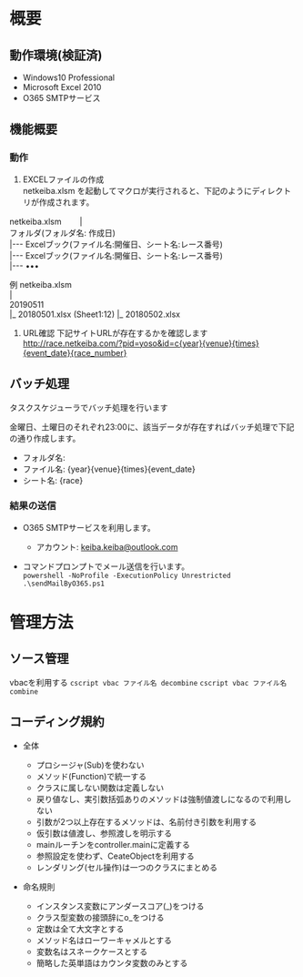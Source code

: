 # 概要

## 動作環境(検証済)
- Windows10 Professional
- Microsoft Excel 2010
- O365 SMTPサービス

## 機能概要
### 動作

1. EXCELファイルの作成  
netkeiba.xlsm を起動してマクロが実行されると、下記のようにディレクトリが作成されます。  

  netkeiba.xlsm　　
  |  
  フォルダ(フォルダ名: 作成日)  
    |--- Excelブック(ファイル名:開催日、シート名:レース番号)  
    |--- Excelブック(ファイル名:開催日、シート名:レース番号)  
    |--- ••• 
    
例
  netkeiba.xlsm  
  |  
  20190511  
  |_ 20180501.xlsx (Sheet1:12)
  |_ 20180502.xlsx  


1. URL確認
下記サイトURLが存在するかを確認します  
http://race.netkeiba.com/?pid=yoso&id=c{year}{venue}{times}{event_date}{race_number}  

## バッチ処理
タスクスケジューラでバッチ処理を行います

金曜日、土曜日のそれぞれ23:00に、該当データが存在すればバッチ処理で下記の通り作成します。

- フォルダ名: 
- ファイル名: {year}{venue}{times}{event_date}
- シート名: {race}

### 結果の送信
- O365 SMTPサービスを利用します。  
  - アカウント: keiba.keiba@outlook.com  
  
- コマンドプロンプトでメール送信を行います。  
`powershell -NoProfile -ExecutionPolicy Unrestricted .\sendMailByO365.ps1`  


# 管理方法
## ソース管理
vbacを利用する
`cscript vbac ファイル名 decombine`
`cscript vbac ファイル名 combine`


## コーディング規約
- 全体
  - プロシージャ(Sub)を使わない
  - メソッド(Function)で統一する
  - クラスに属しない関数は定義しない
  - 戻り値なし、実引数括弧ありのメソッドは強制値渡しになるので利用しない
  - 引数が2つ以上存在するメソッドは、名前付き引数を利用する
  - 仮引数は値渡し、参照渡しを明示する
  - mainルーチンをcontroller.mainに定義する
  - 参照設定を使わず、CeateObjectを利用する
  - レンダリング(セル操作)は一つのクラスにまとめる
  
- 命名規則
  - インスタンス変数にアンダースコア(_)をつける
  - クラス型変数の接頭辞にo_をつける
  - 定数は全て大文字とする
  - メソッド名はローワーキャメルとする
  - 変数名はスネークケースとする
  - 簡略した英単語はカウンタ変数のみとする
